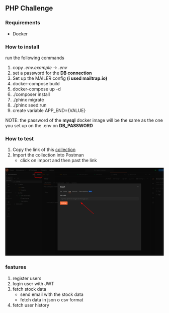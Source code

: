 ## PHP Challenge


### Requirements
 - Docker

### How to install

run the following commands

1. copy _.env.example_ -> _.env_
2. set a password for the **DB connection**
3. Set up the MAILER config **(i used mailtrap.io)**
4. docker-compose build
5. docker-compose up -d
6. ./composer install
7. ./phinx migrate
8. ./phinx seed:run
9. create variable APP_END={VALUE}

NOTE: the password of the **mysql** docker image will be the same as the one you set up on the .env on **DB_PASSWORD**

### How to test

1. Copy the link of this [collection](https://www.getpostman.com/collections/ad4c38672c19e9e2a429)
2. Import the collection into Postman
   - click on import and then past the link

![img.png](storage/readme/img.png)


### features

1. register users
2. login user with JWT
3. fetch stock data
   - send email with the stock data
   - fetch data in json o csv format
5. fetch user history
